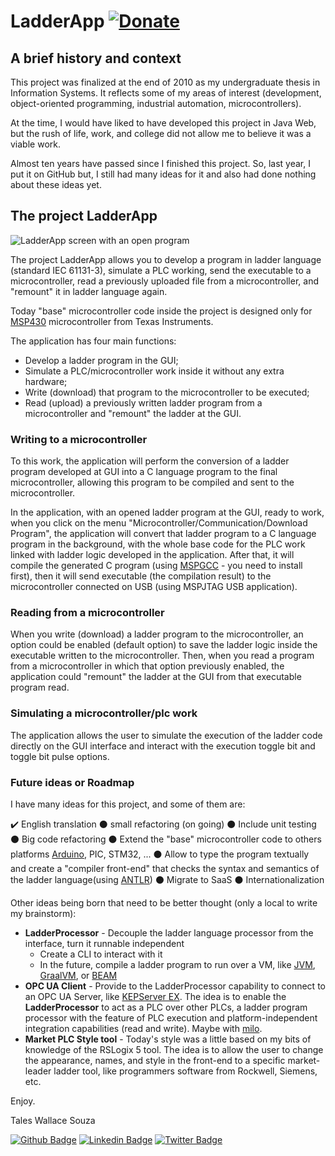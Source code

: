 # LadderApp [![Donate](https://img.shields.io/badge/Donate-PayPal-green.svg)](https://www.paypal.com/cgi-bin/webscr?cmd=_donations&business=Z2CDXWJ4L25GQ&item_name=LadderApp+development&currency_code=USD)

## A brief history and context

This project was finalized at the end of 2010 as my undergraduate thesis in Information Systems. It reflects some of my areas of interest (development, object-oriented programming, industrial automation, microcontrollers).

At the time, I would have liked to have developed this project in Java Web, but the rush of life, work, and college did not allow me to believe it was a viable work.

Almost ten years have passed since I finished this project. So, last year, I put it on GitHub but, I still had many ideas for it and also had done nothing about these ideas yet.


## The project LadderApp

![LadderApp screen with an open program](images/ladderapp-running.gif)


The project LadderApp allows you to develop a program in ladder language (standard IEC 61131-3), simulate a PLC working, send the executable to a microcontroller, read a previously uploaded file from a microcontroller, and "remount" it in ladder language again.

Today "base" microcontroller code inside the project is designed only for [MSP430](http://www.ti.com/microcontrollers/msp430-ultra-low-power-mcus/overview.html) microcontroller from Texas Instruments.

The application has four main functions:

- Develop a ladder program in the GUI;
- Simulate a PLC/microcontroller work inside it without any extra hardware;
- Write (download) that program to the microcontroller to be executed;
- Read (upload) a previously written ladder program from a microcontroller and "remount" the ladder at the GUI.


### Writing to a microcontroller

To this work, the application will perform the conversion of a ladder program developed at GUI into a C language program to the final microcontroller, allowing this program to be compiled and sent to the microcontroller. 

In the application, with an opened ladder program at the GUI, ready to work, when you click on the menu "Microcontroller/Communication/Download Program", the application will convert that ladder program to a C language program in the background, with the whole base code for the PLC work linked with ladder logic developed in the application. After that, it will compile the generated C program (using [MSPGCC](https://www.ti.com/application/MSP430-GCC-OPENSOURCE) - you need to install first), then it will send executable (the compilation result) to the microcontroller connected on USB (using MSPJTAG USB application).


### Reading from a microcontroller

When you write (download) a ladder program to the microcontroller, an option could be enabled (default option) to save the ladder logic inside the executable written to the microcontroller. Then, when you read a program from a microcontroller in which that option previously enabled, the application could "remount" the ladder at the GUI from that executable program read.


### Simulating a microcontroller/plc work

The application allows the user to simulate the execution of the ladder code directly on the GUI interface and interact with the execution toggle bit and toggle bit pulse options.


### Future ideas or Roadmap

I have many ideas for this project, and some of them are:

:heavy_check_mark: English translation
:black_circle: small refactoring (on going)
:black_circle: Include unit testing
:black_circle: Big code refactoring
:black_circle: Extend the "base" microcontroller code to others platforms [Arduino](https://www.arduino.cc/), PIC, STM32, ...
:black_circle: Allow to type the program textually and create a "compiler front-end" that checks the syntax and semantics of the ladder language(using [ANTLR](https://www.antlr.org/))
:black_circle: Migrate to SaaS
:black_circle: Internationalization

Other ideas being born that need to be better thought (only a local to write my brainstorm):

- **LadderProcessor** - 
	Decouple the ladder language processor from the interface, turn it runnable independent
	- Create a CLI to interact with it
	- In the future, compile a ladder program to run over a VM, like [JVM](https://en.wikipedia.org/wiki/Java_virtual_machine), [GraalVM](https://www.graalvm.org/), or [BEAM](https://en.wikipedia.org/wiki/BEAM_(Erlang_virtual_machine))
- **OPC UA Client** - 
	Provide to the LadderProcessor capability to connect to an OPC UA Server, like [KEPServer EX](https://www.kepware.com/en-us/products/kepserverex/features/opc-ua-server-interface/). The idea is to enable the **LadderProcessor** to act as a PLC over other PLCs, a ladder program processor with the feature of PLC execution and platform-independent integration capabilities (read and write). Maybe with [milo](https://github.com/eclipse/milo).
- **Market PLC Style tool** -
	Today's style was a little based on my bits of knowledge of the RSLogix 5 tool. The idea is to allow the user to change the appearance, names, and style in the front-end to a specific market-leader ladder tool, like programmers software from Rockwell, Siemens, etc.


Enjoy.

Tales Wallace Souza

[![Github Badge](https://img.shields.io/badge/-Github-000?style=flat-square&logo=Github&logoColor=white&link=https://github.com/taleswsouza)](https://github.com/taleswsouza)
[![Linkedin Badge](https://img.shields.io/badge/-LinkedIn-blue?style=flat-square&logo=Linkedin&logoColor=white&link=https://www.linkedin.com/in/taleswsouza/)](https://www.linkedin.com/in/taleswsouza/)
[![Twitter Badge](https://img.shields.io/badge/-Twitter-1ca0f1?style=flat-square&labelColor=1ca0f1&logo=twitter&logoColor=white&link=https://twitter.com/fagnerpsantos)](https://twitter.com/taleswsouza)
